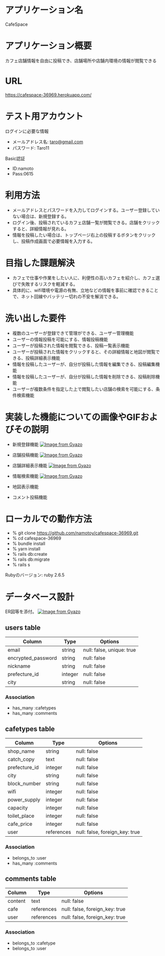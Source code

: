 # アプリケーション名
 CafeSpace 

# アプリケーション概要
 カフェ店舗情報を自由に投稿でき、店舗場所や店舗内環境の情報が閲覧できる

# URL
 https://cafespace-36969.herokuapp.com/

# テスト用アカウント	

ログインに必要な情報
- メールアドレス名: taro@gmail.com
- パスワード: Taro11

Basic認証
 - ID:namoto
 - Pass:0615

# 利用方法	
- メールアドレスとパスワードを入力してログインする。ユーザー登録していない場合は、新規登録する。
- ログイン後、投稿されているカフェ店舗一覧が閲覧できる。店舗をクリックすると、詳細情報が見れる。
- 情報を投稿したい場合は、トップページ右上の投稿するボタンをクリックし、投稿作成画面で必要情報を入力する。

# 目指した課題解決	
- カフェで仕事や作業をしたい人に、利便性の高いカフェを紹介し、カフェ選びで失敗するリスクを軽減する。
- 具体的に、wifi環境や電源の有無、立地などの情報を事前に確認できることで、ネット回線やバッテリー切れの不安を解消できる。

# 洗い出した要件	
- 複数のユーザーが登録できて管理ができる、ユーザー管理機能
- ユーザーの情報投稿を可能にする、情報投稿機能
- ユーザーが投稿された情報を閲覧できる、投稿一覧表示機能
- ユーザーが投稿された情報をクリックすると、その詳細情報と地図が閲覧できる、投稿詳細表示機能
- 情報を投稿したユーザーが、自分が投稿した情報を編集できる、投稿編集機能
- 情報を投稿したユーザーが、自分が投稿した情報を削除できる、投稿削除機能
- ユーザーが複数条件を指定した上で閲覧したい店舗の検索を可能にする、条件検索機能

# 実装した機能についての画像やGIFおよびその説明	

- 新規登録機能
[![Image from Gyazo](https://i.gyazo.com/c5b6b0c3b356b0b4e0962f743515c728.gif)](https://gyazo.com/c5b6b0c3b356b0b4e0962f743515c728)

- 店舗投稿機能
[![Image from Gyazo](https://i.gyazo.com/cd53571cc582d9618c98707fb25a5f08.gif)](https://gyazo.com/cd53571cc582d9618c98707fb25a5f08)

- 店舗詳細表示機能
[![Image from Gyazo](https://i.gyazo.com/9c14f14c86d702c596e8c4f4d9ad4644.gif)](https://gyazo.com/9c14f14c86d702c596e8c4f4d9ad4644)

- 情報検索機能
[![Image from Gyazo](https://i.gyazo.com/c31501f965d95ef9ef66e6f3777f74fc.gif)](https://gyazo.com/c31501f965d95ef9ef66e6f3777f74fc)

- 地図表示機能


- コメント投稿機能

# ローカルでの動作方法	

- % git clone https://github.com/namotoy/cafespace-36969.git
- % cd cafespace-36969
- % bundle install
- % yarn install
- % rails db:create
- % rails db:migrate
- % rails s  

 Rubyのバージョン: ruby 2.6.5

# データベース設計	
 ER図等を添付。
[![Image from Gyazo](https://i.gyazo.com/3e67088f5019055879cce5fb09185155.png)](https://gyazo.com/3e67088f5019055879cce5fb09185155)

## users table

| Column             | Type                | Options                   |
|--------------------|---------------------|---------------------------|
| email              | string              | null: false, unique: true |
| encrypted_password | string              | null: false               |
| nickname           | string              | null: false               |
| prefecture_id      | integer             | null: false               |
| city               | string              | null: false               |

### Association

* has_many :cafetypes
* has_many :comments

## cafetypes table

| Column             | Type       | Options                        |
|--------------------|------------|--------------------------------|
| shop_name          | string     | null: false                    |
| catch_copy         | text       | null: false                    |
| prefecture_id      | integer    | null: false                    |
| city               | string     | null: false                    |
| block_number       | string     | null: false                    |
| wifi               | integer    | null: false                    |
| power_supply       | integer    | null: false                    |
| capacity           | integer    | null: false                    |
| toilet_place       | integer    | null: false                    |
| cafe_price         | integer    | null: false                    |
| user               | references | null: false, foreign_key: true |

### Association

- belongs_to :user
- has_many :comments

## comments table

| Column      | Type       | Options                        |
|-------------|------------|--------------------------------|
| content     | text       | null: false                    |
| cafe        | references | null: false, foreign_key: true |
| user        | references | null: false, foreign_key: true |

### Association

- belongs_to :cafetype
- belongs_to :user


